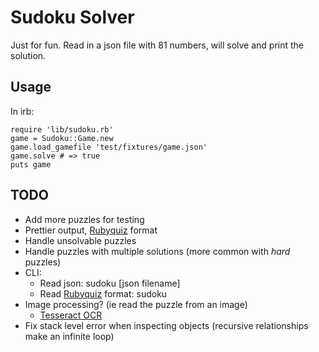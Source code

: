 Sudoku Solver
=============

Just for fun. Read in a json file with 81 numbers, will solve and print the solution.

Usage
-----

In irb:

    require 'lib/sudoku.rb'
    game = Sudoku::Game.new
    game.load_gamefile 'test/fixtures/game.json'
    game.solve # => true
    puts game

TODO
----

* Add more puzzles for testing
* Prettier output, [Rubyquiz](http://rubyquiz.com/quiz43.html) format
* Handle unsolvable puzzles
* Handle puzzles with multiple solutions (more common with *hard* puzzles)
* CLI:
    * Read json: sudoku [json filename]
    * Read [Rubyquiz](http://rubyquiz.com/quiz43.html) format: sudoku <stdin>
* Image processing? (ie read the puzzle from an image)
    * [Tesseract OCR](http://code.google.com/p/tesseract-ocr/)
* Fix stack level error when inspecting objects (recursive relationships make an infinite loop)
